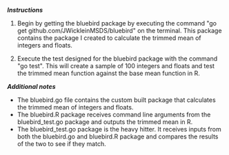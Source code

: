 ***Instructions***

1) Begin by getting the bluebird package by executing the command "go get github.com/JWickleinMSDS/bluebird" on the terminal.  This package contains the package I created to calculate the trimmed mean of integers and floats.  

2) Execute the test designed for the bluebird package with the command "go test".  This will create a sample of 100 integers and floats and test the trimmed mean function against the base mean function in R. 

***Additional notes***

- The bluebird.go file contains the custom built package that calculates the trimmed mean of integers and floats. 
- The bluebird.R package receives command line arguments from the bluebird_test.go package and outputs the trimmed mean in R.
- The bluebird_test.go package is the heavy hitter.  It receives inputs from both the bluebird.go and bluebird.R package and compares the results of the two to see if they match.